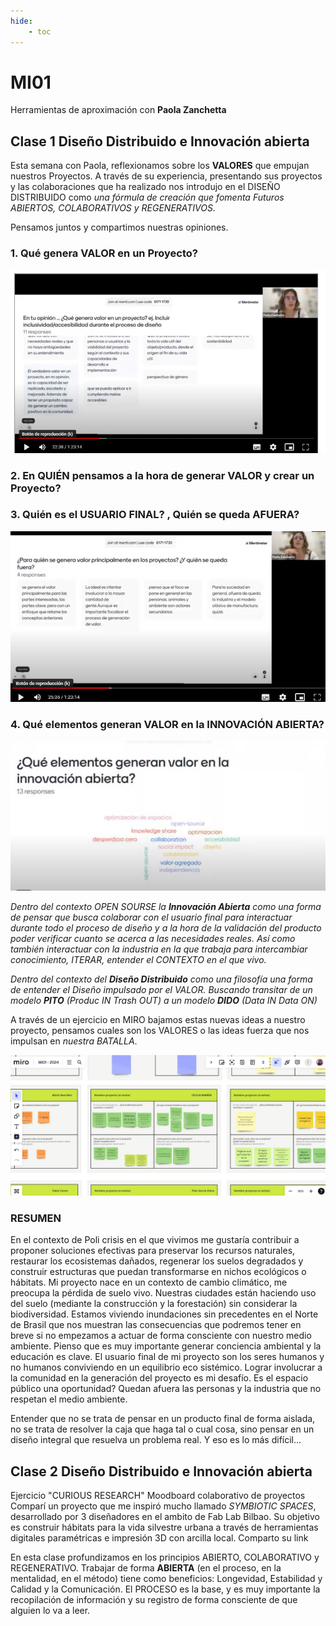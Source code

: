 ```yaml
---
hide:
    - toc
---
```


# MI01 

Herramientas de aproximación con **Paola Zanchetta**

##  Clase 1 **Diseño Distribuido e Innovación abierta**


Esta semana con Paola,  reflexionamos sobre  los **VALORES** que empujan nuestros Proyectos.
A través de su experiencia, presentando sus proyectos y las colaboraciones que ha realizado nos introdujo en el DISEÑO DISTRIBUIDO como *una fórmula  de creación que fomenta Futuros ABIERTOS, COLABORATIVOS y REGENERATIVOS.*

Pensamos juntos y compartimos nuestras opiniones.

### 1.	Qué genera VALOR en un Proyecto?

![](../images/MI01/EJ1.JPG)

### 2. En QUIÉN pensamos a la hora de generar VALOR y crear un Proyecto? 

### 3. Quién es el USUARIO FINAL? , Quién se queda AFUERA?

![](../images/MI01/EJ1b.JPG)

### 4. Qué elementos generan VALOR en la INNOVACIÓN ABIERTA?

![](../images/MI01/EJ1c.JPG)

*Dentro del contexto OPEN SOURSE  la **Innovación Abierta** como una forma de pensar que busca colaborar con el usuario final para interactuar durante todo el proceso de diseño y a la hora de la validación del producto poder verificar cuanto se acerca a las necesidades reales.  Así como también interactuar con la industria en la que trabaja para intercambiar conocimiento, ITERAR,  entender el CONTEXTO en el que vivo.*  

*Dentro del contexto del **Diseño Distribuido**  como una filosofía una forma de entender el Diseño impulsado por el VALOR. Buscando transitar de un modelo **PITO** (Produc IN Trash OUT) a un modelo **DIDO** (Data IN Data ON)*

A través de un ejercicio en MIRO bajamos estas nuevas ideas a nuestro proyecto, pensamos cuales son los VALORES o las ideas fuerza que nos impulsan en *nuestra BATALLA*.

![](../images/MI01/EJ2.JPG)

### RESUMEN

En el contexto de Poli crisis en el que vivimos me gustaría contribuir a proponer soluciones efectivas para preservar los recursos naturales, restaurar los ecosistemas dañados, regenerar los suelos degradados y construir estructuras que puedan transformarse en nichos ecológicos o hábitats.  Mi proyecto nace en un contexto de cambio climático,  me preocupa la pérdida de suelo vivo. Nuestras ciudades están haciendo uso del suelo (mediante la construcción y la forestación) sin considerar la biodiversidad.  Estamos viviendo inundaciones sin precedentes en el Norte de Brasil que nos muestran las consecuencias que podremos tener en breve si no empezamos a actuar de forma consciente con nuestro medio ambiente. Pienso que es muy importante generar conciencia ambiental y la educación es clave.
El usuario final de mi proyecto son los seres humanos y no humanos conviviendo en un  equilibrio eco sistémico. Lograr involucrar a la comunidad en la generación del proyecto es mi desafío.  Es el espacio público una oportunidad? 
Quedan afuera las personas y la industria que no respetan el medio ambiente.

Entender que no se trata de pensar en un producto final de forma aislada, no se trata de resolver la caja que haga tal o cual cosa, sino pensar en un diseño integral que resuelva un problema real. Y eso es lo más difícil...

##  Clase 2 **Diseño Distribuido e Innovación abierta**

Ejercicio "CURIOUS RESEARCH"
Moodboard colaborativo de proyectos
Comparí un proyecto que me inspiró mucho llamado *SYMBIOTIC SPACES*, desarrollado por 3 diseñadores en el ambito de Fab Lab Bilbao. Su objetivo es construir hábitats para la vida silvestre urbana a través de herramientas digitales paramétricas e impresión 3D con arcilla local.
Comparto su link **[](https://espacioopen.com/symbiotic-spaces-impresion-3d-para-crear-habitats-salvajes%ef%bf%bc/)**

En esta clase profundizamos en los principios ABIERTO, COLABORATIVO y REGENERATIVO.
Trabajar de forma **ABIERTA** (en el proceso, en la mentalidad, en el método) tiene como beneficios: Longevidad, Estabilidad y Calidad y la Comunicación.  El PROCESO es la base, y es muy importante la recopilación de información y su registro de forma consciente de que alguien lo va a leer.
